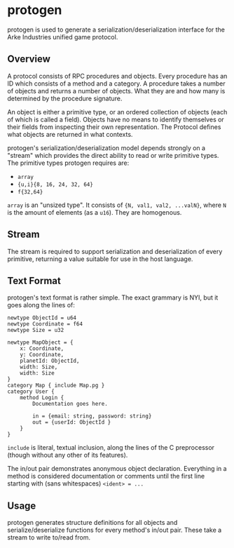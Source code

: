 protogen
========

protogen is used to generate a serialization/deserialization interface for the
Arke Industries unified game protocol.

Overview
--------

A protocol consists of RPC procedures and objects. Every procedure has an ID
which consists of a method and a category. A procedure takes a number of
objects and returns a number of objects. What they are and how many is
determined by the procedure signature.

An object is either a primitive type, or an ordered collection of objects
(each of which is called a field).  Objects have no means to identify
themselves or their fields from inspecting their own representation. The
Protocol defines what objects are returned in what contexts.

protogen's serialization/deserialization model depends strongly on a "stream"
which provides the direct ability to read or write primitive types. The
primitive types protogen requires are:

- `array`
- `{u,i}{8, 16, 24, 32, 64}`
- `f{32,64}`

`array` is an "unsized type". It consists of `{N, val1, val2, ...valN}`, where
`N` is the amount of elements (as a `u16`). They are homogenous.

Stream
------

The stream is required to support serialization and deserialization of every
primitive, returning a value suitable for use in the host language.

Text Format
-----------

protogen's text format is rather simple. The exact grammary is NYI, but it
goes along the lines of:

```
newtype ObjectId = u64
newtype Coordinate = f64
newtype Size = u32

newtype MapObject = {
	x: Coordinate,
	y: Coordinate,
	planetId: ObjectId,
	width: Size,
	width: Size
}
category Map { include Map.pg }
category User {
	method Login {
		Documentation goes here.

		in = {email: string, password: string}
		out = {userId: ObjectId }
	}
}
```

`include` is literal, textual inclusion, along the lines of the C preprocessor
(though without any other of its features).

The in/out pair demonstrates anonymous object declaration. Everything in a
method is considered documentation or comments until the first line starting
with (sans whitespaces) `<ident> = ...`

Usage
-----

protogen generates structure definitions for all objects and
serialize/deserialize functions for every method's in/out pair. These take a
stream to write to/read from.
